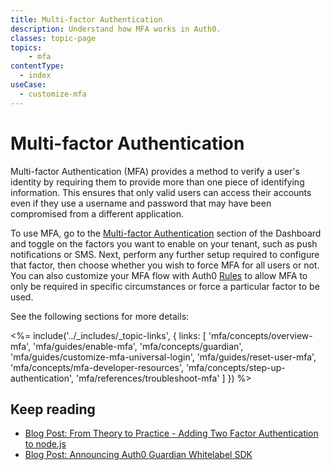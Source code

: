 ```yaml
---
title: Multi-factor Authentication
description: Understand how MFA works in Auth0.
classes: topic-page
topics:
    - mfa
contentType:
  - index
useCase:
  - customize-mfa
---
```

# Multi-factor Authentication

Multi-factor Authentication (MFA) provides a method to verify a user's identity by requiring them to provide more than one piece of identifying information. This ensures that only valid users can access their accounts even if they use a username and password that may have been compromised from a different application. 

To use MFA, go to the [Multi-factor Authentication](${manage_url}/#/guardian) section of the Dashboard and toggle on the factors you want to enable on your tenant, such as push notifications or SMS. Next, perform any further setup required to configure that factor, then choose whether you wish to force MFA for all users or not. You can also customize your MFA flow with Auth0 [Rules](/rules) to allow MFA to only be required in specific circumstances or force a particular factor to be used.

See the following sections for more details:

<%= include('../_includes/_topic-links', { links: [
  'mfa/concepts/overview-mfa',
  'mfa/guides/enable-mfa',
  'mfa/concepts/guardian',
  'mfa/guides/customize-mfa-universal-login',
  'mfa/guides/reset-user-mfa',
  'mfa/concepts/mfa-developer-resources',
  'mfa/concepts/step-up-authentication',
  'mfa/references/troubleshoot-mfa'
] }) %>

## Keep reading

* [Blog Post: From Theory to Practice - Adding Two Factor Authentication to node.js](https://auth0.com/blog/from-theory-to-practice-adding-two-factor-to-node-dot-js/)
* [Blog Post: Announcing Auth0 Guardian Whitelabel SDK](https://auth0.com/blog/announcing-guardian-whitelabel-sdk/)
